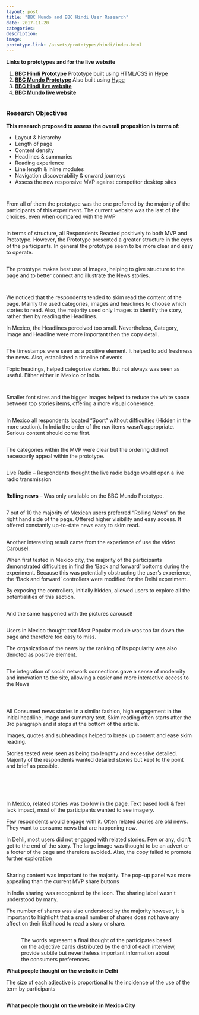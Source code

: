 ```yaml
---
layout: post
title: "BBC Mundo and BBC Hindi User Research"
date: 2017-11-20
categories:
description:
image:
prototype-link: /assets/prototypes/hindi/index.html
---
```


<strong>Links to prototypes and for the live website</strong>
<ol>
  <li><a target="blank" href="/assets/prototypes/hindi/index.html" > <strong>BBC Hindi Prototype</strong></a> Prototype built using HTML/CSS in <a target="blank" href="http://tumult.com/hype/pro/">Hype</a></li>

  <li><a target="blank" href="/assets/prototypes/mundo/desktop.html" > <strong>BBC Mundo Prototype</strong></a> Also built using <a target="blank" href="http://tumult.com/hype/pro/">Hype</a></li>

  <li><a target="blank" href="http://www.bbc.com/hindi"><strong>BBC Hindi live website</strong></a></li>

  <li><a target="blank" href="http://www.bbc.com/mundo"><strong>BBC Mundo live website</strong></a></li>
</ol>

<figure class="large-img">
  <img src="/assets/images/Mundo-Hindi-Research-findings-Highlights/Mundo-Hindi-Research-findings-Highlights.002.jpeg" alt=""/>
</figure>

<h3>Research Objectives</h3>
<strong>This research proposed to assess the overall proposition in terms of:</strong>

<ul>
  <li>Layout & hierarchy</li>
  <li>Length of page</li>
  <li>Content density</li>
  <li>Headlines & summaries </li>
  <li>Reading experience</li>
  <li>Line length & inline modules</li>
  <li>Navigation discoverability & onward journeys</li>
  <li>Assess the new responsive MVP against competitor desktop sites</li>
</ul>

<figure class="large-img">
  <img src="/assets/images/Mundo-Hindi-Research-findings-Highlights/Mundo-Hindi-Research-findings-Highlights.004.jpeg" alt=""/>
</figure>

<figure class="large-img">
  <img src="/assets/images/Mundo-Hindi-Research-findings-Highlights/Mundo-Hindi-Research-findings-Highlights.005.jpeg" alt=""/>
</figure>
From all of them the prototype was the one preferred by the majority of the participants of this experiment.
The current website was the last of the choices, even when compared with the MVP

<figure class="large-img">
  <img src="/assets/images/Mundo-Hindi-Research-findings-Highlights/Mundo-Hindi-Research-findings-Highlights.006.jpeg" alt=""/>
</figure>
  In terms of structure, all Respondents Reacted positively to both MVP and Prototype. However, the Prototype presented a greater structure in the eyes of the participants. In general the prototype seem to be more clear and easy to operate.

<figure class="large-img">
  <img src="/assets/images/Mundo-Hindi-Research-findings-Highlights/Mundo-Hindi-Research-findings-Highlights.007.jpeg" alt=""/>
</figure>
The prototype makes best use of images, helping to give structure to the page and to better connect and illustrate the News stories.

<figure class="large-img">
  <img src="/assets/images/Mundo-Hindi-Research-findings-Highlights/Mundo-Hindi-Research-findings-Highlights.008.jpeg" alt=""/>
</figure>


<figure class="large-img">
  <img src="/assets/images/Mundo-Hindi-Research-findings-Highlights/Mundo-Hindi-Research-findings-Highlights.009.jpeg" alt=""/>
</figure>
We noticed that the respondents tended to skim read the content of the page. Mainly the used categories, images and headlines to choose which stories to read. Also, the majority used only Images to identify the story, rather then by reading the Headlines.

In Mexico, the Headlines perceived too small. Nevertheless, Category, Image and Headline were more important then the copy detail.

<figure class="large-img">
  <img src="/assets/images/Mundo-Hindi-Research-findings-Highlights/Mundo-Hindi-Research-findings-Highlights.010.jpeg" alt=""/>
</figure>
The timestamps were seen as a positive element. It helped to add freshness the news. Also, established a timeline of events

Topic headings, helped categorize stories. But not always was seen as useful. Either either in Mexico or India.

<figure class="large-img">
  <img src="/assets/images/Mundo-Hindi-Research-findings-Highlights/Mundo-Hindi-Research-findings-Highlights.011.jpeg" alt=""/>
</figure>

<figure class="large-img">
  <img src="/assets/images/Mundo-Hindi-Research-findings-Highlights/Mundo-Hindi-Research-findings-Highlights.012.jpeg" alt=""/>
</figure>
Smaller font sizes and the bigger images helped to reduce the white space between top stories items, offering a more visual coherence.

<figure class="large-img">
  <img src="/assets/images/Mundo-Hindi-Research-findings-Highlights/Mundo-Hindi-Research-findings-Highlights.013.jpeg" alt=""/>
</figure>
In Mexico all respondents located “Sport” without difficulties (Hidden in the more section). In India the order of the nav items wasn’t appropriate. Serious content should come first.

<figure class="large-img">
  <img src="/assets/images/Mundo-Hindi-Research-findings-Highlights/Mundo-Hindi-Research-findings-Highlights.014.jpeg" alt=""/>
</figure>

The categories within the MVP were clear but the ordering did not necessarily appeal within the prototype.

<figure class="large-img">
  <img src="/assets/images/Mundo-Hindi-Research-findings-Highlights/Mundo-Hindi-Research-findings-Highlights.015.jpeg" alt=""/>
</figure>

Live Radio – Respondents thought the live radio badge would open a live radio transmission

<figure class="large-img">
  <img src="/assets/images/Mundo-Hindi-Research-findings-Highlights/Mundo-Hindi-Research-findings-Highlights.016.jpeg" alt=""/>
</figure>

<strong>Rolling news</strong> – Was only available on the BBC Mundo Prototype.

<figure class="large-img">
  <img src="/assets/images/Mundo-Hindi-Research-findings-Highlights/Mundo-Hindi-Research-findings-Highlights.017.jpeg" alt=""/>
</figure>
7 out of 10 the majority of Mexican users preferred “Rolling News” on the right hand side of the page. Offered higher visibility and easy access. It offered constantly up-to-date news easy to skim read.

<figure class="large-img">
  <img src="/assets/images/Mundo-Hindi-Research-findings-Highlights/Mundo-Hindi-Research-findings-Highlights.018.jpeg" alt=""/>
</figure>
Another interesting result came from the experience of use the video Carousel.

When first tested in Mexico city, the majority of the participants demonstrated difficulties in find the ‘Back and forward’ bottoms during the experiment. Because this was potentially obstructing the user’s experience, the ‘Back and forward’ controllers were modified for the Delhi experiment.

By exposing the controllers, initially hidden, allowed users to explore all the potentialities of this section.

<figure class="large-img">
  <img src="/assets/images/Mundo-Hindi-Research-findings-Highlights/Mundo-Hindi-Research-findings-Highlights.019.jpeg" alt=""/>
</figure>
And the same happened with the pictures carousel!
<figure class="large-img">
  <img src="/assets/images/Mundo-Hindi-Research-findings-Highlights/Mundo-Hindi-Research-findings-Highlights.020.jpeg" alt=""/>
</figure>
Users in Mexico thought that Most Popular module was too far down the page and therefore too easy to miss.

The organization of the news by the ranking of its popularity was also denoted as positive element.

<figure class="large-img">
  <img src="/assets/images/Mundo-Hindi-Research-findings-Highlights/Mundo-Hindi-Research-findings-Highlights.021.jpeg" alt=""/>
</figure>
The integration of social network connections gave a sense of modernity and innovation to the site, allowing a easier and more interactive access to the News

<figure class="large-img">
  <img src="/assets/images/Mundo-Hindi-Research-findings-Highlights/Mundo-Hindi-Research-findings-Highlights.022.jpeg" alt=""/>
</figure>


<figure class="large-img">
  <img src="/assets/images/Mundo-Hindi-Research-findings-Highlights/Mundo-Hindi-Research-findings-Highlights.023.jpeg" alt=""/>
</figure>

<figure class="large-img">
  <img src="/assets/images/Mundo-Hindi-Research-findings-Highlights/Mundo-Hindi-Research-findings-Highlights.024.jpeg" alt=""/>
</figure>

 All Consumed news stories in a similar fashion, high engagement in the initial headline, image and summary text. Skim reading often starts after the 3rd paragraph and it stops at the bottom of the article.

 Images, quotes and subheadings helped to break up content and ease skim reading.

 Stories tested were seen as being too lengthy and excessive detailed. Majority of the respondents wanted detailed stories but kept to the point and brief as possible.

<figure class="large-img">
  <img src="/assets/images/Mundo-Hindi-Research-findings-Highlights/Mundo-Hindi-Research-findings-Highlights.025.jpeg" alt=""/>
</figure>

<figure class="large-img">
  <img src="/assets/images/Mundo-Hindi-Research-findings-Highlights/Mundo-Hindi-Research-findings-Highlights.026.jpeg" alt=""/>
</figure>

<figure class="large-img">
  <img src="/assets/images/Mundo-Hindi-Research-findings-Highlights/Mundo-Hindi-Research-findings-Highlights.027.jpeg" alt=""/>
</figure>

<figure class="large-img">
  <img src="/assets/images/Mundo-Hindi-Research-findings-Highlights/Mundo-Hindi-Research-findings-Highlights.028.jpeg" alt=""/>
</figure>

<figure class="large-img">
  <img src="/assets/images/Mundo-Hindi-Research-findings-Highlights/Mundo-Hindi-Research-findings-Highlights.029.jpeg" alt=""/>
</figure>

In Mexico, related stories was too low in the page. Text based look & feel lack impact, most of the participants wanted to see imagery.

Few respondents would engage with it. Often related stories are old news. They want to consume news that are happening now.

In Dehli, most users did not engaged with related stories. Few or any, didn't get to the end of the story. The large image was thought to be an advert or a footer of the page and therefore avoided. Also, the copy failed to promote further exploration

<figure class="large-img">
  <img src="/assets/images/Mundo-Hindi-Research-findings-Highlights/Mundo-Hindi-Research-findings-Highlights.030.jpeg" alt=""/>
</figure>

Sharing content was important to the majority. The pop-up panel was more appealing than the current MVP share buttons

In India sharing was recognized by the icon. The sharing label wasn't understood by many.

The number of shares was also understood by the majority however, it is important to highlight that a small number of shares does not have any affect on their likelihood to read a story or share.

<figure class="large-img">
  <img src="/assets/images/Mundo-Hindi-Research-findings-Highlights/Mundo-Hindi-Research-findings-Highlights.031.jpeg" alt=""/>

</figure>


<figure class="large-img">
  <img src="/assets/images/Mundo-Hindi-Research-findings-Highlights/Mundo-Hindi-Research-findings-Highlights.032.jpeg" alt=""/>
  <figcaption>The words represent a final thought of the participates based on the adjective cards distributed by the end of each interview, provide subtile but nevertheless important information about the consumers preferences.
  </figcaption>
</figure>
<strong>What people thought on the website in Delhi</strong>

The size of each adjective is proportional to the incidence of the use of the term by participants

<figure class="large-img">
  <img src="/assets/images/Mundo-Hindi-Research-findings-Highlights/Mundo-Hindi-Research-findings-Highlights.033.jpeg" alt=""/>
</figure>
<strong>What people thought on the website in Mexico City</strong>
